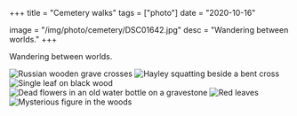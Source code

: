 +++
title = "Cemetery walks"
tags = ["photo"]
date = "2020-10-16"

image = "/img/photo/cemetery/DSC01642.jpg"
desc = "Wandering between worlds."
+++

Wandering between worlds.

![Russian wooden grave crosses](/img/photo/cemetery/DSC01642.jpg)
![Hayley squatting beside a bent cross](/img/photo/cemetery/DSC01652.jpg)
![Single leaf on black wood](/img/photo/cemetery/DSC01701.jpg)
![Dead flowers in an old water bottle on a gravestone](/img/photo/cemetery/DSC01670.jpg)
![Red leaves](/img/photo/cemetery/DSC01640.jpg)
![Mysterious figure in the woods](/img/photo/cemetery/DSC01693.jpg)
